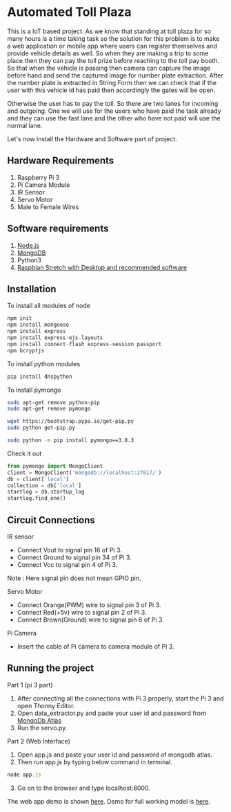 # Automated Toll Plaza

This is a IoT based project. As we know that standing at toll plaza for so many hours is a time taking task so the solution for this problem is to make a web application or mobile app where users can register themselves and provide vehicle details as well. So when they are making a trip to some place then they can pay the toll prize before reaching to the toll pay booth. So that when the vehicle is passing then camera can capture the image before hand and send the captured image for number plate extraction. After the number plate is extracted in String Form then we can check that if the user with this vehicle id has paid then accordingly the gates will be open.

Otherwise the user has to pay the toll. So there are two lanes for incoming and outgoing. One we will use for the users who have paid the task already and they can use the fast lane and the other who have not paid will use the normal lane.

Let's now install the Hardware and Software part of project.

## Hardware Requirements

1. Raspberry Pi 3
2. Pi Camera Module
3. IR Sensor
4. Servo Motor
5. Male to Female Wires

## Software requirements

1. [Node.js](https://nodejs.org/en/download/)
2. [MongoDB](https://docs.mongodb.com/v3.2/administration/install-community/)
3. Python3
4. [Raspbian Stretch with Desktop and recommended software](https://www.raspberrypi.org/downloads/raspbian/)

## Installation

To install all modules of node

```node.js
npm init
npm install mongoose 
npm install express 
npm install express-ejs-layouts 
npm install connect-flash express-session passport
npm bcryptjs
```

To install python modules

```python
pip install dnspython
```

To install pymongo

```bash
sudo apt-get remove python-pip
sudo apt-get remove pymongo

wget https://bootstrap.pypa.io/get-pip.py
sudo python get-pip.py

sudo python -m pip install pymongo==3.0.3
```

Check it out

```python
from pymongo import MongoClient
client = MongoClient('mongodb://localhost:27017/')
db = client['local']
collection = db['local']
startlog = db.startup_log
startlog.find_one()
```

## Circuit  Connections

IR sensor 
* Connect Vout to signal pin 16 of Pi 3.
* Connect Ground to signal pin 34 of Pi 3.
* Connect Vcc to signal pin 4 of Pi 3.

Note : Here signal pin does not mean GPIO pin.

Servo Motor
* Connect Orange(PWM) wire to signal pin 3 of Pi 3.
* Connect Red(+5v) wire to signal pin 2 of Pi 3.
* Connect Brown(Ground) wire to signal pin 6 of Pi 3.

Pi Camera
* Insert the cable of Pi camera to camera module of Pi 3.

## Running the project

Part 1 (pi 3 part)
1. After connecting all the connections with Pi 3 properly, start the Pi 3 and open Thonny Editor.
2. Open data_extractor.py and paste your user id and password from [MongoDb Atlas](https://www.mongodb.com/cloud/atlas)
3. Run the servo.py.

Part 2 (Web Interface)

1. Open app.js and paste your user id and password of mongodb atlas.
2. Then run app.js by typing below command in terminal.

```node.js
node app.js
```
3. Go on to the browser and type localhost:8000.

The web app demo is shown [here](https://pure-beyond-56772.herokuapp.com/).
Demo for full working model is [here](https://drive.google.com/open?id=17U2GXdK9pPVyYAf33utGGPj84EgG-Jg7).
